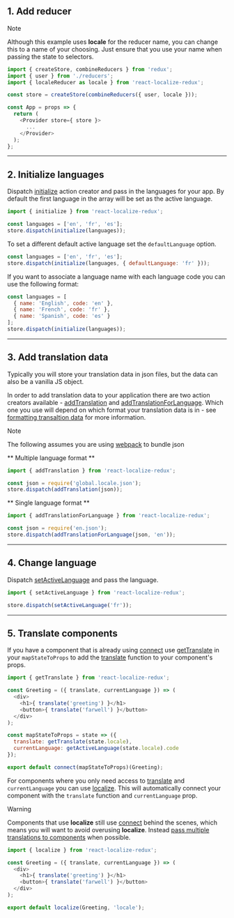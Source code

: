 ## 1. Add reducer

<div class="admonition note">
  <p class="first admonition-title">Note</p>
  <p class="last">Although this example uses <strong>locale</strong> for the reducer name, you can change this to a name of your choosing. Just ensure that you use your name when passing the state to selectors.</p>
</div>

```javascript
import { createStore, combineReducers } from 'redux';
import { user } from './reducers';
import { localeReducer as locale } from 'react-localize-redux';

const store = createStore(combineReducers({ user, locale }));

const App = props => {
  return (
    <Provider store={ store }>
      ...
    </Provider>
  );
};
```


---------------


## 2. Initialize languages

Dispatch [initialize](api/action-creators#initializelanguages-options) action creator and pass in the languages for your app. By default the first language in the array will be set as the active language.

```javascript
import { initialize } from 'react-localize-redux';

const languages = ['en', 'fr', 'es'];
store.dispatch(initialize(languages));
```

To set a different default active language set the `defaultLanguage` option.

```javascript
const languages = ['en', 'fr', 'es'];
store.dispatch(initialize(languages, { defaultLanguage: 'fr' }));
```

If you want to associate a language name with each language code you can use the following format:

```javascript
const languages = [
  { name: 'English', code: 'en' },
  { name: 'French', code: 'fr' },
  { name: 'Spanish', code: 'es' }
];
store.dispatch(initialize(languages));
```


---------------



## 3. Add translation data

Typically you will store your translation data in json files, but the data can also be a vanilla JS object. 

In order to add translation data to your application there are two action creators available - [addTranslation](/api/action-creators#addtranslationdata) and [addTranslationForLanguage](/api/action-creators#addtranslationforlanguagedata-language). Which one you use will depend on which format your translation data is in - see [formatting transaltion data]() for more information.

<div class="admonition note">
  <p class="first admonition-title">Note</p>
  <p class="last">The following assumes you are using <a href="https://webpack.github.io/" target="_blank">webpack</a> to bundle json</p>
</div>

** Multiple language format **

```javascript
import { addTranslation } from 'react-localize-redux';

const json = require('global.locale.json');
store.dispatch(addTranslation(json));
```

** Single language format **

```javascript
import { addTranslationForLanguage } from 'react-localize-redux';

const json = require('en.json');
store.dispatch(addTranslationForLanguage(json, 'en'));
```



---------------



## 4. Change language

Dispatch [setActiveLanguage](/api/action-creators#setactivelanguagelanguage) and pass the language.

```javascript
import { setActiveLanguage } from 'react-localize-redux';

store.dispatch(setActiveLanguage('fr'));
```


---------------



## 5. Translate components

If you have a component that is already using [connect](https://github.com/reactjs/react-redux/blob/master/docs/api.md#connectmapstatetoprops-mapdispatchtoprops-mergeprops-options) use [getTranslate](/api/selectors#gettranslatestate) in your `mapStateToProps` to add the [translate](/api/selectors#translatekey-string-string-data) function to your component's props.

```javascript
import { getTranslate } from 'react-localize-redux';

const Greeting = ({ translate, currentLanguage }) => (
  <div>
    <h1>{ translate('greeting') }</h1>
    <button>{ translate('farwell') }</button>
  </div>
);

const mapStateToProps = state => ({
  translate: getTranslate(state.locale),
  currentLanguage: getActiveLanguage(state.locale).code
});

export default connect(mapStateToProps)(Greeting);
```

For components where you only need access to [translate](/api/selectors#translatekey-string-string-data) and `currentLanguage` you can use [localize](/api/higher-order-component#localizecomponent-reducername). This will automatically connect your component with the `translate` function and `currentLanguage` prop. 

<div class="admonition warning">
  <p class="first admonition-title">Warning</p>
  <p class="last">Components that use <strong>localize</strong> still use <a href="https://github.com/reactjs/react-redux/blob/master/docs/api.md#connectmapstatetoprops-mapdispatchtoprops-mergeprops-options" target="_blank">connect</a> behind the scenes, which means you will want to avoid overusing <strong>localize</strong>. Instead <a href="/features#pass-multiple-translations-to-components">pass multiple translations to components</a> when possible.</p>
</div>

```javascript
import { localize } from 'react-localize-redux';

const Greeting = ({ translate, currentLanguage }) => (
  <div>
    <h1>{ translate('greeting') }</h1>
    <button>{ translate('farwell') }</button>
  </div>
);

export default localize(Greeting, 'locale');
```
